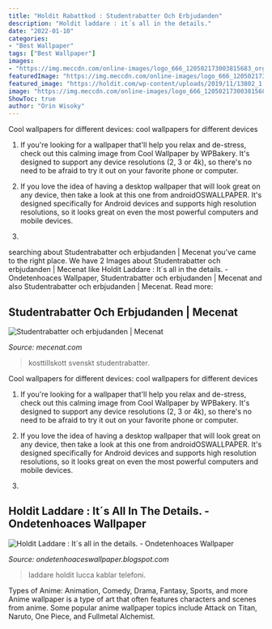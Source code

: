 ```yaml
---
title: "Holdit Rabattkod : Studentrabatter Och Erbjudanden"
description: "Holdit laddare : it´s all in the details."
date: "2022-01-10"
categories:
- "Best Wallpaper"
tags: ["Best Wallpaper"]
images:
- "https://img.meccdn.com/online-images/logo_666_120502173003815683_org.jpg"
featuredImage: "https://img.meccdn.com/online-images/logo_666_120502173003815683_org.jpg"
featured_image: "https://holdit.com/wp-content/uploads/2019/11/13802_1.jpg"
image: "https://img.meccdn.com/online-images/logo_666_120502173003815683_org.jpg"
ShowToc: true
author: "Orin Wisoky"
---
```



Cool wallpapers for different devices:
cool wallpapers for different devices 

1. If you're looking for a wallpaper that'll help you relax and de-stress, check out this calming image from Cool Wallpaper by WPBakery. It's designed to support any device resolutions (2, 3 or 4k), so there's no need to be afraid to try it out on your favorite phone or computer.

2. If you love the idea of having a desktop wallpaper that will look great on any device, then take a look at this one from androidOSWALLPAPER. It's designed specifically for Android devices and supports high resolution resolutions, so it looks great on even the most powerful computers and mobile devices.

3.

	

		
searching about Studentrabatter och erbjudanden | Mecenat you've came to the right place. We have 2 Images about Studentrabatter och erbjudanden | Mecenat like Holdit Laddare : It´s all in the details. - Ondetenhoaces Wallpaper, Studentrabatter och erbjudanden | Mecenat and also Studentrabatter och erbjudanden | Mecenat. Read more:
		
    
## Studentrabatter Och Erbjudanden | Mecenat

<img loading=lazy src="https://img.meccdn.com/online-images/logo_666_120502173003815683_org.jpg" onerror="this.onerror=null;this.src='https://tse4.mm.bing.net/th?id=OIP.mTBdBYFZM95SSLTZk3oklgHaGE&amp;pid=15.1';" alt="Studentrabatter och erbjudanden | Mecenat">

_Source: mecenat.com_

>kosttillskott svenskt studentrabatter. 

	

Cool wallpapers for different devices:
cool wallpapers for different devices 

1. If you're looking for a wallpaper that'll help you relax and de-stress, check out this calming image from Cool Wallpaper by WPBakery. It's designed to support any device resolutions (2, 3 or 4k), so there's no need to be afraid to try it out on your favorite phone or computer.

2. If you love the idea of having a desktop wallpaper that will look great on any device, then take a look at this one from androidOSWALLPAPER. It's designed specifically for Android devices and supports high resolution resolutions, so it looks great on even the most powerful computers and mobile devices.

3.

    
## Holdit Laddare : It´s All In The Details. - Ondetenhoaces Wallpaper

<img loading=lazy src="https://holdit.com/wp-content/uploads/2019/11/13802_1.jpg" onerror="this.onerror=null;this.src='https://tse1.mm.bing.net/th?id=OIP.oJ_lkRo8rqYLyTC7GaAURAHaHa&amp;pid=15.1';" alt="Holdit Laddare : It´s all in the details. - Ondetenhoaces Wallpaper">

_Source: ondetenhoaceswallpaper.blogspot.com_

>laddare holdit lucca kablar telefoni. 

	

Types of Anime: Animation, Comedy, Drama, Fantasy, Sports, and more
Anime wallpaper is a type of art that often features characters and scenes from anime. Some popular anime wallpaper topics include Attack on Titan, Naruto, One Piece, and Fullmetal Alchemist.

